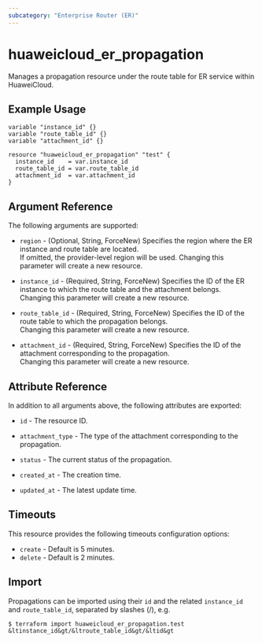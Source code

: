 ```yaml
---
subcategory: "Enterprise Router (ER)"
---
```


# huaweicloud_er_propagation

Manages a propagation resource under the route table for ER service within HuaweiCloud.

## Example Usage

```hcl
variable "instance_id" {}
variable "route_table_id" {}
variable "attachment_id" {}

resource "huaweicloud_er_propagation" "test" {
  instance_id    = var.instance_id
  route_table_id = var.route_table_id
  attachment_id  = var.attachment_id
}
```

## Argument Reference

The following arguments are supported:

* `region` - (Optional, String, ForceNew) Specifies the region where the ER instance and route table are located.  
  If omitted, the provider-level region will be used. Changing this parameter will create a new resource.

* `instance_id` - (Required, String, ForceNew) Specifies the ID of the ER instance to which the route table and the
  attachment belongs.  
  Changing this parameter will create a new resource.

* `route_table_id` - (Required, String, ForceNew) Specifies the ID of the route table to which the propagation
  belongs.  
  Changing this parameter will create a new resource.

* `attachment_id` - (Required, String, ForceNew) Specifies the ID of the attachment corresponding to the propagation.  
  Changing this parameter will create a new resource.

## Attribute Reference

In addition to all arguments above, the following attributes are exported:

* `id` - The resource ID.

* `attachment_type` - The type of the attachment corresponding to the propagation.

* `status` - The current status of the propagation.

* `created_at` - The creation time.

* `updated_at` - The latest update time.

## Timeouts

This resource provides the following timeouts configuration options:

* `create` - Default is 5 minutes.
* `delete` - Default is 2 minutes.

## Import

Propagations can be imported using their `id` and the related `instance_id` and `route_table_id`, separated by
slashes (/), e.g.

```
$ terraform import huaweicloud_er_propagation.test &ltinstance_id&gt/&ltroute_table_id&gt/&ltid&gt
```
